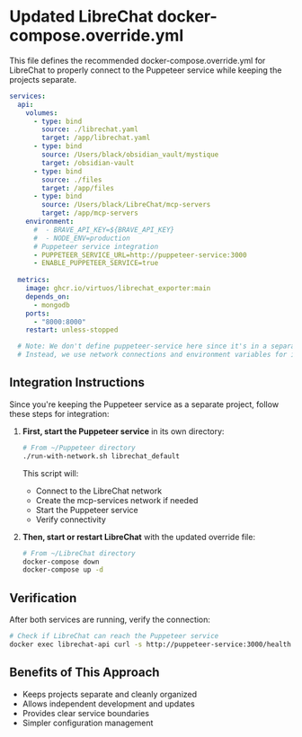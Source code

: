# Updated LibreChat docker-compose.override.yml

This file defines the recommended docker-compose.override.yml for LibreChat to properly connect to the Puppeteer service while keeping the projects separate.

```yaml
services:
  api:
    volumes:
      - type: bind
        source: ./librechat.yaml
        target: /app/librechat.yaml
      - type: bind
        source: /Users/black/obsidian_vault/mystique
        target: /obsidian-vault
      - type: bind
        source: ./files
        target: /app/files
      - type: bind
        source: /Users/black/LibreChat/mcp-servers
        target: /app/mcp-servers
    environment:
      #  - BRAVE_API_KEY=${BRAVE_API_KEY}
      #  - NODE_ENV=production
      # Puppeteer service integration
      - PUPPETEER_SERVICE_URL=http://puppeteer-service:3000
      - ENABLE_PUPPETEER_SERVICE=true
  
  metrics:
    image: ghcr.io/virtuos/librechat_exporter:main
    depends_on:
      - mongodb
    ports:
      - "8000:8000"
    restart: unless-stopped

  # Note: We don't define puppeteer-service here since it's in a separate project
  # Instead, we use network connections and environment variables for integration
```

## Integration Instructions

Since you're keeping the Puppeteer service as a separate project, follow these steps for integration:

1. **First, start the Puppeteer service** in its own directory:
   ```bash
   # From ~/Puppeteer directory
   ./run-with-network.sh librechat_default
   ```
   
   This script will:
   - Connect to the LibreChat network
   - Create the mcp-services network if needed
   - Start the Puppeteer service
   - Verify connectivity

2. **Then, start or restart LibreChat** with the updated override file:
   ```bash
   # From ~/LibreChat directory
   docker-compose down
   docker-compose up -d
   ```

## Verification

After both services are running, verify the connection:

```bash
# Check if LibreChat can reach the Puppeteer service
docker exec librechat-api curl -s http://puppeteer-service:3000/health
```

## Benefits of This Approach

- Keeps projects separate and cleanly organized
- Allows independent development and updates
- Provides clear service boundaries
- Simpler configuration management
